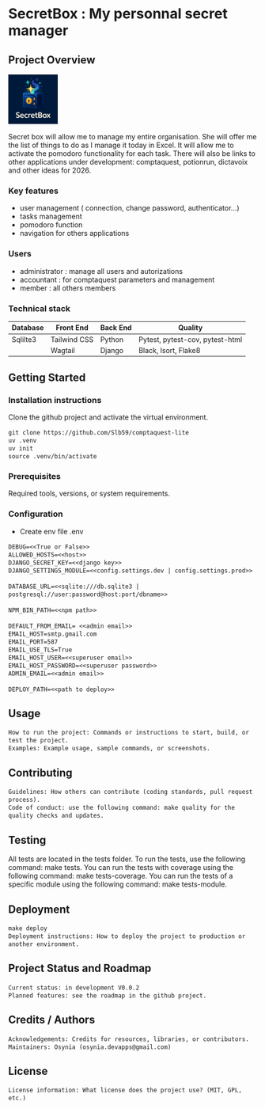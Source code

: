 # SecretBox : My personnal secret manager

## Project Overview
<img src="static/images/logo_sb.png" alt="logo" width="100" height="100"/>

Secret box will allow me to manage my entire organisation. She will offer me the list of things to do as I manage it today in Excel. It will allow me to activate the pomodoro functionality for each task. There will also be links to other applications under development: comptaquest, potionrun, dictavoix and other ideas for 2026.

### Key features
- user management ( connection, change password, authenticator…)
- tasks management
- pomodoro function
- navigation for others applications

### Users
- administrator : manage all users and autorizations
- accountant : for comptaquest parameters and management
- member : all others members

### Technical stack

<div align="center">

| Database | Front End  |  Back End    | Quality                |
|-----------------|-------|-------|-------------------------|
| Sqlilte3 | Tailwind CSS | Python | Pytest, pytest-cov, pytest-html  |
|               | Wagtail | Django | Black, Isort, Flake8 |

</div>

## Getting Started

### Installation instructions
Clone the github project and activate the virtual environment.

```
git clone https://github.com/Slb59/comptaquest-lite
uv .venv
uv init
source .venv/bin/activate
```

### Prerequisites
Required tools, versions, or system requirements.

### Configuration

- Create env file .env

```
DEBUG=<<True or False>>
ALLOWED_HOSTS=<<host>>
DJANGO_SECRET_KEY=<<django key>>
DJANGO_SETTINGS_MODULE=<<config.settings.dev | config.settings.prod>>

DATABASE_URL=<<sqlite:///db.sqlite3 | postgresql://user:password@host:port/dbname>>

NPM_BIN_PATH=<<npm path>>

DEFAULT_FROM_EMAIL= <<admin email>>
EMAIL_HOST=smtp.gmail.com
EMAIL_PORT=587
EMAIL_USE_TLS=True
EMAIL_HOST_USER=<<superuser email>>
EMAIL_HOST_PASSWORD=<<superuser password>>
ADMIN_EMAIL=<<admin email>>

DEPLOY_PATH=<<path to deploy>>
```


## Usage

    How to run the project: Commands or instructions to start, build, or test the project.
    Examples: Example usage, sample commands, or screenshots.

## Contributing

    Guidelines: How others can contribute (coding standards, pull request process).
    Code of conduct: use the following command: make quality for the quality checks and updates.

## Testing

All tests are located in the tests folder. To run the tests, use the following command: make tests.
You can run the tests with coverage using the following command: make tests-coverage.
You can run the tests of a specific module using the following command: make tests-module.

## Deployment
    make deploy
    Deployment instructions: How to deploy the project to production or another environment.

## Project Status and Roadmap

    Current status: in development V0.0.2
    Planned features: see the roadmap in the github project.

## Credits / Authors

    Acknowledgements: Credits for resources, libraries, or contributors.
    Maintainers: Osynia (osynia.devapps@gmail.com)

## License

    License information: What license does the project use? (MIT, GPL, etc.)


